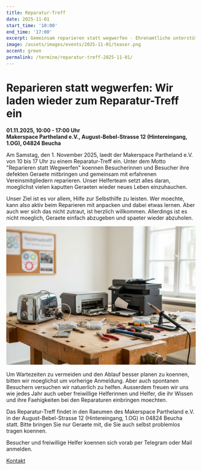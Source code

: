 ```yaml
---
title: Reparatur-Treff
date: 2025-11-01
start_time: '10:00'
end_time: '17:00'
excerpt: Gemeinsam reparieren statt wegwerfen - Ehrenamtliche unterstützen beim Reparieren defekter Alltagsgeraete
image: /assets/images/events/2025-11-01/teaser.png
accent: green
permalink: /termine/reparatur-treff-2025-11-01/
---
```

# Reparieren statt wegwerfen: Wir laden wieder zum Reparatur-Treff ein

**01.11.2025, 10:00 - 17:00 Uhr**  
**Makerspace Partheland e.V., August-Bebel-Strasse 12 (Hintereingang, 1.OG), 04824 Beucha**

Am Samstag, den 1. November 2025, laedt der Makerspace Partheland e.V. von 10 bis 17 Uhr zu einem Reparatur-Treff ein. Unter dem Motto "Reparieren statt Wegwerfen" koennen Besucherinnen und Besucher ihre defekten Geraete mitbringen und gemeinsam mit erfahrenen Vereinsmitgliedern reparieren. Unser Helferteam setzt alles daran, moeglichst vielen kaputten Geraeten wieder neues Leben einzuhauchen.

Unser Ziel ist es vor allem, Hilfe zur Selbsthilfe zu leisten. Wer moechte, kann also aktiv beim Reparieren mit anpacken und dabei etwas lernen. Aber auch wer sich das nicht zutraut, ist herzlich willkommen. Allerdings ist es nicht moeglich, Geraete einfach abzugeben und spaeter wieder abzuholen.

![Reparatur-Treff](/assets/images/events/2025-11-01/teaser.png)

Um Wartezeiten zu vermeiden und den Ablauf besser planen zu koennen, bitten wir moeglichst um vorherige Anmeldung. Aber auch spontanen Besuchern versuchen wir natuerlich zu helfen. Ausserdem freuen wir uns wie jedes Jahr auch ueber freiwillige Helferinnen und Helfer, die ihr Wissen und ihre Faehigkeiten bei den Reparaturen einbringen moechten.

Das Reparatur-Treff findet in den Raeumen des Makerspace Partheland e.V. in der August-Bebel-Strasse 12 (Hintereingang, 1.OG) in 04824 Beucha statt. Bitte bringen Sie nur Geraete mit, die Sie auch selbst problemlos tragen koennen.

Besucher und freiwillige Helfer koennen sich vorab per Telegram oder Mail anmelden.

<div class="buttons is-centered">
  <a href="/austausch/" class="button is-primary is-large is-rounded has-text-weight-semibold">
    Kontakt
  </a>
</div>
